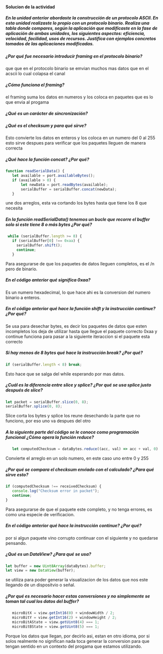 #### Solucion de la actividad

##### En la unidad anterior abordaste la construcción de un protocolo ASCII. En esta unidad realizaste lo propio con un protocolo binario. Realiza una tabla donde compares, según la aplicación que modificaste en la fase de aplicación de ambas unidades, los siguientes aspectos: eficiencia, velocidad, facilidad, usos de recursos. Justifica con ejemplos concretos tomados de las aplicaciones modificadas.

##### ¿Por qué fue necesario introducir framing en el protocolo binario?
que que en el protocolo binario se emvian muchos mas datos que en el acscii lo cual colapsa el canal

##### ¿Cómo funciona el framing?
el framing suma los datos en numeros y los coloca en paquetes que es lo que envia al progama
##### ¿Qué es un carácter de sincronización?

##### ¿Qué es el checksum y para qué sirve?
Esto convierte los datos en enteros y los coloca en un numero del 0 al 255 esto sirve despues para verificar que los paquetes lleguen de manera correcta

##### ¿Qué hace la función concat? ¿Por qué?
 ```js
function readSerialData() {
    let available = port.availableBytes();
    if (available > 0) {
        let newData = port.readBytes(available);
        serialBuffer = serialBuffer.concat(newData);
    }
```
une dos arreglos, esta va cortando los bytes hasta que tiene los 8 que necesita

##### En la función readSerialData() tenemos un bucle que recorre el buffer solo si este tiene 8 o más bytes ¿Por qué?
 ```js
  while (serialBuffer.length >= 8) {
    if (serialBuffer[0] !== 0xaa) {
      serialBuffer.shift();
      continue;
    }
```
Para asegurarse de que los paquetes de datos lleguen completos, es el /n pero de binario.

##### En el código anterior qué significa 0xaa?
Es un numero hexadecimal, lo que hace ahi es la conversion del numero binario a enteros.

##### En el código anterior qué hace la función shift y la instrucción continue? ¿Por qué?
Se usa para desechar bytes, es decir los paquetes de datos que esten incompletos los deja de utilizar hasta que llegue el paquete correcto 0xaa y continue funciona para pasar a la siguiente iteraccion si el paquete esta correcto

##### Si hay menos de 8 bytes qué hace la instrucción break? ¿Por qué?

   ```js
 if (serialBuffer.length < 8) break;
```
Esto hace que se salga del while esperando por mas datos.

##### ¿Cuál es la diferencia entre slice y splice? ¿Por qué se usa splice justo después de slice?
```js
let packet = serialBuffer.slice(0, 8);
serialBuffer.splice(0, 8);
```
Slice corta los bytes y splice los reune desechando la parte que no funciono, por eso uno va despues del otro

##### A la siguiente parte del código se le conoce como programación funcional ¿Cómo opera la función reduce?
 ```js
    let computedChecksum = dataBytes.reduce((acc, val) => acc + val, 0) % 256;
```
Convierte el arreglo en un solo numero, en este caso uno entre 0 y 255 

##### ¿Por qué se compara el checksum enviado con el calculado? ¿Para qué sirve esto?

 ```js
if (computedChecksum !== receivedChecksum) {
    console.log("Checksum error in packet");
    continue;
}
```
Para asegurarse de que el paquete este completo, y no tenga errores, es como una especie de verificacion.

##### En el código anterior qué hace la instrucción continue? ¿Por qué?
por si algun paquete vino corrupto continuar con el siguiente y no quedarse pensando.

##### ¿Qué es un DataView? ¿Para qué se usa?
 ```js
let buffer = new Uint8Array(dataBytes).buffer;
let view = new DataView(buffer);
```
se utiliza para poder generar la visualizacion de los datos que nos este llegando de un dispositvio o señal.

##### ¿Por qué es necesario hacer estas conversiones y no simplemente se toman tal cual los datos del buffer?
 ```js
    microBitX = view.getInt16(0) + windowWidth / 2;
    microBitY = view.getInt16(2) + windowHeight / 2;
    microBitAState = view.getUint8(4) === 1;
    microBitBState = view.getUint8(5) === 1;
```
Porque los datos que llegan, por decirlo asi, estan en otro idioma, por si solos realmente no significan nada toca generar la conversion para que tengan sentido en un contexto del progama que estamos utilizando.
